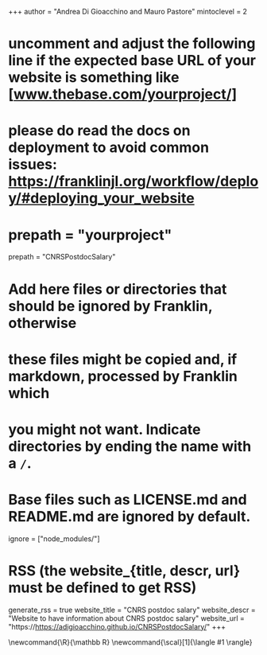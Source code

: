 <!--
Add here global page variables to use throughout your website.
-->
+++
author = "Andrea Di Gioacchino and Mauro Pastore"
mintoclevel = 2

# uncomment and adjust the following line if the expected base URL of your website is something like [www.thebase.com/yourproject/]
# please do read the docs on deployment to avoid common issues: https://franklinjl.org/workflow/deploy/#deploying_your_website
# prepath = "yourproject"
prepath = "CNRSPostdocSalary"

# Add here files or directories that should be ignored by Franklin, otherwise
# these files might be copied and, if markdown, processed by Franklin which
# you might not want. Indicate directories by ending the name with a `/`.
# Base files such as LICENSE.md and README.md are ignored by default.
ignore = ["node_modules/"]

# RSS (the website_{title, descr, url} must be defined to get RSS)
generate_rss = true
website_title = "CNRS postdoc salary"
website_descr = "Website to have information about CNRS postdoc salary"
website_url   = "https://https://adigioacchino.github.io/CNRSPostdocSalary/"
+++

<!--
Add here global latex commands to use throughout your pages.s
-->
\newcommand{\R}{\mathbb R}
\newcommand{\scal}[1]{\langle #1 \rangle}
